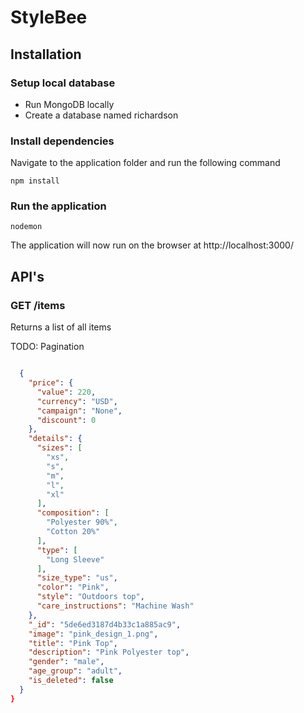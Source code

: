 # StyleBee

## Installation

### Setup local database

- Run MongoDB locally
- Create a database named richardson


### Install dependencies

Navigate to the application folder and run the following command

` npm install `

### Run the application

`nodemon`

The application will now run on the browser at http://localhost:3000/


## API's

### GET /items

Returns a list of all items

TODO: Pagination

```json

  {
    "price": {
      "value": 220,
      "currency": "USD",
      "campaign": "None",
      "discount": 0
    },
    "details": {
      "sizes": [
        "xs",
        "s",
        "m",
        "l",
        "xl"
      ],
      "composition": [
        "Polyester 90%",
        "Cotton 20%"
      ],
      "type": [
        "Long Sleeve"
      ],
      "size_type": "us",
      "color": "Pink",
      "style": "Outdoors top",
      "care_instructions": "Machine Wash"
    },
    "_id": "5de6ed3187d4b33c1a885ac9",
    "image": "pink_design_1.png",
    "title": "Pink Top",
    "description": "Pink Polyester top",
    "gender": "male",
    "age_group": "adult",
    "is_deleted": false
  }
}
```